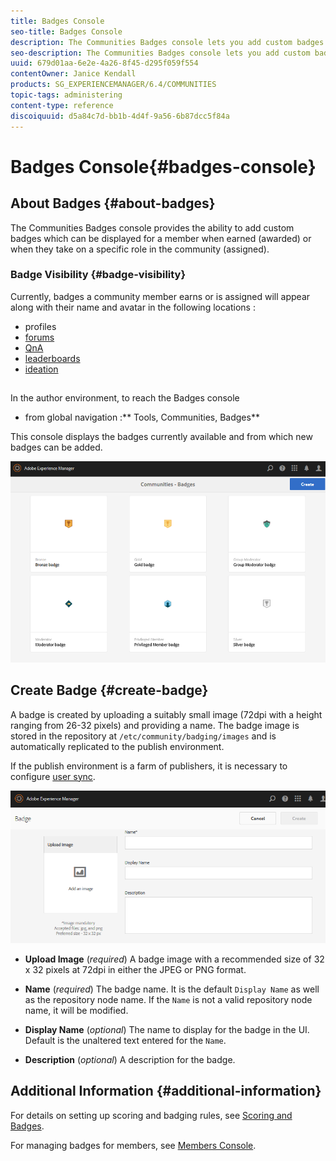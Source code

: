 ```yaml
---
title: Badges Console
seo-title: Badges Console
description: The Communities Badges console lets you add custom badges that can be displayed for members when earned (awarded) or when they take on a specific role in the community (assigned)
seo-description: The Communities Badges console lets you add custom badges that can be displayed for members when earned (awarded) or when they take on a specific role in the community (assigned)
uuid: 679d01aa-6e2e-4a26-8f45-d295f059f554
contentOwner: Janice Kendall
products: SG_EXPERIENCEMANAGER/6.4/COMMUNITIES
topic-tags: administering
content-type: reference
discoiquuid: d5a84c7d-bb1b-4d4f-9a56-6b87dcc5f84a
---
```


# Badges Console{#badges-console}

## About Badges {#about-badges}

The Communities Badges console provides the ability to add custom badges which can be displayed for a member when earned (awarded) or when they take on a specific role in the community (assigned).

### Badge Visibility {#badge-visibility}

Currently, badges a community member earns or is assigned will appear along with their name and avatar in the following locations :

* profiles
* [forums](../../communities/using/forum.md)
* [QnA](../../communities/using/working-with-qna.md)
* [leaderboards](../../communities/using/enabling-leaderboard.md)
* [ideation](../../communities/using/ideation-feature.md)

##

In the author environment, to reach the Badges console

* from global navigation :** Tools, Communities, Badges**

This console displays the badges currently available and from which new badges can be added.

![](assets/chlimage_1-242.png)

## Create Badge {#create-badge}

A badge is created by uploading a suitably small image (72dpi with a height ranging from 26-32 pixels) and providing a name. The badge image is stored in the repository at `/etc/community/badging/images` and is automatically replicated to the publish environment.

If the publish environment is a farm of publishers, it is necessary to configure [user sync](../../communities/using/sync.md).

![](assets/chlimage_1-243.png)

* **Upload Image** 
  (*required*) A badge image with a recommended size of 32 x 32 pixels at 72dpi in either the JPEG or PNG format.

* **Name** 
  (*required*) The badge name. It is the default `Display Name` as well as the repository node name. If the `Name` is not a valid repository node name, it will be modified.

* **Display Name** 
  (*optional*) The name to display for the badge in the UI. Default is the unaltered text entered for the `Name`.

* **Description** 
  (*optional*) A description for the badge.

## Additional Information {#additional-information}

For details on setting up scoring and badging rules, see [Scoring and Badges](../../communities/using/implementing-scoring.md).

For managing badges for members, see [Members Console](../../communities/using/members.md).
